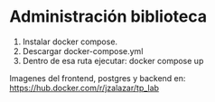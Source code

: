 # Administración biblioteca

1. Instalar docker compose.
2. Descargar docker-compose.yml
3. Dentro de esa ruta ejecutar: docker compose up

Imagenes del frontend, postgres y backend en: https://hub.docker.com/r/jzalazar/tp_lab
